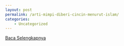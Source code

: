 ```yaml
---
layout: post
permalink: /arti-mimpi-diberi-cincin-menurut-islam/
categories:
    - Uncategorized
---
```


[Baca Selengkapnya](/02)